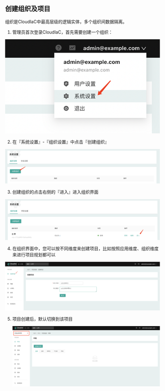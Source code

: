 ## 创建组织及项目

组织是CloudIaC中最高层级的逻辑实体，多个组织间数据隔离。

1. 管理员首次登录CloudIaC，首先需要创建一个组织：

![image-20211223144210732](../images/image-20211223144210732.png)

2. 在『系统设置』-『组织设置』中点击『创建组织』

![image-20211223153937099](../images/image-20211223153937099.png)

3. 创建组织的点击右侧的『进入』进入组织界面

![image-20211223154246465](../images/image-20211223154246465.png)

4. 在组织界面中，您可以按不同维度来创建项目，比如按照应用维度、组织维度来进行项目规划都可以

![image-20211223154720024](../images/image-20211223154720024.png)

5. 项目创建后，默认切换到该项目

   ![image-20211223154720024](../images/WX20211223-160929@2x.png)